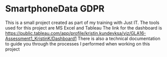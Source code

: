 # SmartphoneData GDPR 
This is a small project created as part of my training with Just IT. 
The tools used for this project are MS Excel and Tableau The link for the dashboard is https://public.tableau.com/app/profile/kristin.kundevksa/viz/GLA16-Assessment1_KristinK/Dashboard1 
There is also a technical documentation to guide you through the processes I performed when working on this project
